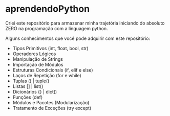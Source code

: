 # aprendendoPython

Criei este repositório para armazenar minha trajetória iniciando do absoluto ZERO na programação com a linguagem python.

Alguns conhecimentos que você pode adquirir com este repositório:
- Tipos Primitivos (int, float, bool, str)
- Operadores Lógicos
- Manipulação de Strings
- Importação de Módulos
- Estruturas Condicionais (if, elif e else)
- Laços de Repetição (for e while)
- Tuplas () | tuple() 
- Listas [] | list()
- Dicionários {} | dict()
- Funções (def)
- Módulos e Pacotes (Modularização)
- Tratamento de Exceções (try except)
